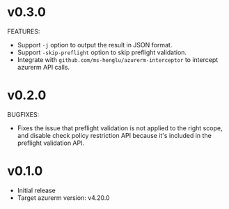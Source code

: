 # v0.3.0

FEATURES:
- Support `-j` option to output the result in JSON format.
- Support `-skip-preflight` option to skip preflight validation.
- Integrate with `github.com/ms-henglu/azurerm-interceptor` to intercept azurerm API calls.


# v0.2.0

BUGFIXES:
- Fixes the issue that preflight validation is not applied to the right scope, and disable check policy restriction API because it's included in the preflight validation API.


# v0.1.0

- Initial release
- Target azurerm version: v4.20.0
